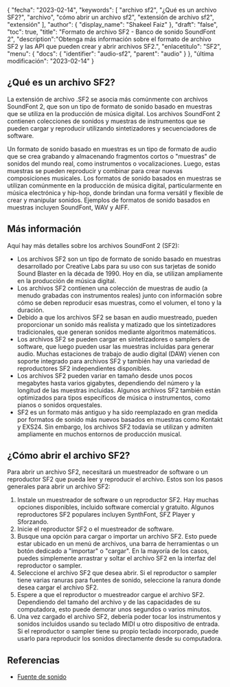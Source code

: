 {
"fecha": "2023-02-14",
  "keywords": [
"archivo sf2",
"¿Qué es un archivo SF2?",
"archivo",
"cómo abrir un archivo sf2",
"extensión de archivo sf2",
"extensión"
],
  "author": {
"display_name": "Shakeel Faiz"
},
"draft": "false",
"toc": true,
"title": "Formato de archivo SF2 - Banco de sonido SoundFont 2",
  "description":"Obtenga más información sobre el formato de archivo SF2 y las API que pueden crear y abrir archivos SF2.",
"enlacetítulo": "SF2",
  "menu": {
    "docs": {
      "identifier": "audio-sf2",
"parent": "audio"
}
},
"última modificación": "2023-02-14"
}

## ¿Qué es un archivo SF2?

La extensión de archivo .SF2 se asocia más comúnmente con archivos SoundFont 2, que son un tipo de formato de sonido basado en muestras que se utiliza en la producción de música digital. Los archivos SoundFont 2 contienen colecciones de sonidos y muestras de instrumentos que se pueden cargar y reproducir utilizando sintetizadores y secuenciadores de software.

Un formato de sonido basado en muestras es un tipo de formato de audio que se crea grabando y almacenando fragmentos cortos o "muestras" de sonidos del mundo real, como instrumentos o vocalizaciones. Luego, estas muestras se pueden reproducir y combinar para crear nuevas composiciones musicales. Los formatos de sonido basados en muestras se utilizan comúnmente en la producción de música digital, particularmente en música electrónica y hip-hop, donde brindan una forma versátil y flexible de crear y manipular sonidos. Ejemplos de formatos de sonido basados en muestras incluyen SoundFont, WAV y AIFF.

## Más información

Aquí hay más detalles sobre los archivos SoundFont 2 (SF2):

- Los archivos SF2 son un tipo de formato de sonido basado en muestras desarrollado por Creative Labs para su uso con sus tarjetas de sonido Sound Blaster en la década de 1990. Hoy en día, se utilizan ampliamente en la producción de música digital.
- Los archivos SF2 contienen una colección de muestras de audio (a menudo grabadas con instrumentos reales) junto con información sobre cómo se deben reproducir esas muestras, como el volumen, el tono y la duración.
- Debido a que los archivos SF2 se basan en audio muestreado, pueden proporcionar un sonido más realista y matizado que los sintetizadores tradicionales, que generan sonidos mediante algoritmos matemáticos.
- Los archivos SF2 se pueden cargar en sintetizadores o samplers de software, que luego pueden usar las muestras incluidas para generar audio. Muchas estaciones de trabajo de audio digital (DAW) vienen con soporte integrado para archivos SF2 y también hay una variedad de reproductores SF2 independientes disponibles.
- Los archivos SF2 pueden variar en tamaño desde unos pocos megabytes hasta varios gigabytes, dependiendo del número y la longitud de las muestras incluidas. Algunos archivos SF2 también están optimizados para tipos específicos de música o instrumentos, como pianos o sonidos orquestales.
- SF2 es un formato más antiguo y ha sido reemplazado en gran medida por formatos de sonido más nuevos basados en muestras como Kontakt y EXS24. Sin embargo, los archivos SF2 todavía se utilizan y admiten ampliamente en muchos entornos de producción musical.

## ¿Cómo abrir el archivo SF2?

Para abrir un archivo SF2, necesitará un muestreador de software o un reproductor SF2 que pueda leer y reproducir el archivo. Estos son los pasos generales para abrir un archivo SF2:

1. Instale un muestreador de software o un reproductor SF2. Hay muchas opciones disponibles, incluido software comercial y gratuito. Algunos reproductores SF2 populares incluyen SynthFont, SFZ Player y Sforzando.
2. Inicie el reproductor SF2 o el muestreador de software.
3. Busque una opción para cargar o importar un archivo SF2. Esto puede estar ubicado en un menú de archivos, una barra de herramientas o un botón dedicado a "importar" o "cargar". En la mayoría de los casos, puedes simplemente arrastrar y soltar el archivo SF2 en la interfaz del reproductor o sampler.
4. Seleccione el archivo SF2 que desea abrir. Si el reproductor o sampler tiene varias ranuras para fuentes de sonido, seleccione la ranura donde desea cargar el archivo SF2.
5. Espere a que el reproductor o muestreador cargue el archivo SF2. Dependiendo del tamaño del archivo y de las capacidades de su computadora, esto puede demorar unos segundos o varios minutos.
6. Una vez cargado el archivo SF2, debería poder tocar los instrumentos y sonidos incluidos usando su teclado MIDI u otro dispositivo de entrada. Si el reproductor o sampler tiene su propio teclado incorporado, puede usarlo para reproducir los sonidos directamente desde su computadora.

## Referencias
* [Fuente de sonido](https://en.wikipedia.org/wiki/SoundFont)

